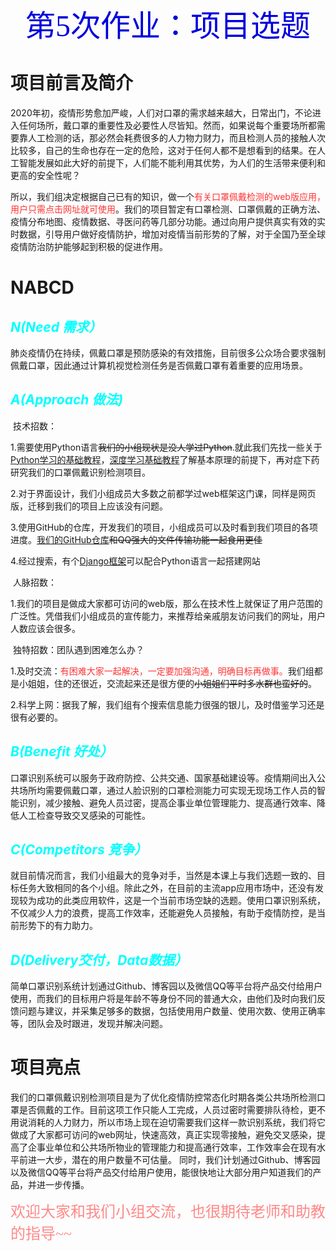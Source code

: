 <center><font  face="华文行楷" size=7 color=#0000dd>第5次作业：项目选题</font></center>

# 项目前言及简介

​    2020年初，疫情形势愈加严峻，人们对口罩的需求越来越大，日常出门，不论进入任何场所，戴口罩的重要性及必要性人尽皆知。然而，如果说每个重要场所都需要靠人工检测的话，那必然会耗费很多的人力物力财力，而且检测人员的接触人次比较多，自己的生命也存在一定的危险，这对于任何人都不是想看到的结果。在人工智能发展如此大好的前提下，人们能不能利用其优势，为人们的生活带来便利和更高的安全性呢？

​     所以，我们组决定根据自己已有的知识，做一个<font color=#FF3333>有关口罩佩戴检测的web版应用，用户只需点击网址就可使用</font>。我们的项目暂定有口罩检测、口罩佩戴的正确方法、疫情分布地图、疫情数据、寻医问药等几部分功能。通过向用户提供真实有效的实时数据，引导用户做好疫情防护，增加对疫情当前形势的了解，对于全国乃至全球疫情防治防护能够起到积极的促进作用。

# NABCD

## <font color=00FFFF>*N(Need 需求）*</font>

​    肺炎疫情仍在持续，佩戴口罩是预防感染的有效措施，目前很多公众场合要求强制佩戴口罩，因此通过计算机视觉检测任务是否佩戴口罩有着重要的应用场景。

 ##  <font color=00FFFF>*A(Approach 做法)*</font>

​     技术招数：

1.需要使用Python语言~~我们的小组现状是没人学过Python~~.就此我们先找一些关于[Python学习的基础教程](https://www.w3cschool.cn/python3/)，[深度学习基础教程](https://blog.csdn.net/oxuzhenyi/article/details/73026790?utm_medium=distribute.pc_relevant.none-task-blog-BlogCommendFromMachineLearnPai2-10.compare&depth_1-utm_source=distribute.pc_relevant.none-task-blog-BlogCommendFromMachineLearnPai2-10.compare)了解基本原理的前提下，再对症下药研究我们的口罩佩戴识别检测项目。

2.对于界面设计，我们小组成员大多数之前都学过web框架这门课，同样是网页版，迁移到我们的项目上应该没有问题。

3.使用GitHub的仓库，开发我们的项目，小组成员可以及时看到我们项目的各项进度。[我们的GitHub仓库](https://github.com/ddcoco123/KouJindi-software)~~和QQ强大的文件传输功能一起食用更佳~~

4.经过搜索，有个[Django框架](https://blog.csdn.net/WangTaoTao_/article/details/100044764?ops_request_misc=%257B%2522request%255Fid%2522%253A%2522160471365919725222460675%2522%252C%2522scm%2522%253A%252220140713.130102334..%2522%257D&request_id=160471365919725222460675&biz_id=0&utm_medium=distribute.pc_search_result.none-task-blog-2~all~baidu_landing_v2~default-1-100044764.first_rank_ecpm_v3_pc_rank_v2&utm_term=django%E6%A1%86%E6%9E%B6%E7%9A%84%E4%BD%9C%E7%94%A8%E6%98%AF%E4%BB%80%E4%B9%88&spm=1018.2118.3001.4449)可以配合Python语言一起搭建网站

​    人脉招数：

1.我们的项目是做成大家都可访问的web版，那么在技术性上就保证了用户范围的广泛性。凭借我们小组成员的宣传能力，来推荐给亲戚朋友访问我们的网址，用户人数应该会很多。

​    独特招数：团队遇到困难怎么办？

1.及时交流：<font color=#FF3333>有困难大家一起解决，一定要加强沟通，明确目标再做事。</font>我们组都是小姐姐，住的还很近，交流起来还是很方便的~~小姐姐们平时多水群也蛮好的~~。

2.科学上网：据我了解，我们组有个搜索信息能力很强的银儿，及时借鉴学习还是很有必要的。    

## <font color=00FFFF>*B(Benefit 好处）*</font>

​    口罩识别系统可以服务于政府防控、公共交通、国家基础建设等。疫情期间出入公共场所均需要佩戴口罩，通过人脸识别的口罩检测能力可实现无现场工作人员的智能识别，减少接触、避免人员过密，提高企事业单位管理能力、提高通行效率、降低人工检查导致交叉感染的可能性。

## <font color=00FFFF>*C(Competitors 竞争）*</font>

​      就目前情况而言，我们小组最大的竞争对手，当然是本课上与我们选题一致的、目标任务大致相同的各个小组。除此之外，在目前的主流app应用市场中，还没有发现较为成功的此类应用软件，这是一个当前市场空缺的选题。使用口罩识别系统，不仅减少人力的浪费，提高工作效率，还能避免人员接触，有助于疫情防控，是当前形势下的有力助力。

## <font color=00FFFF>*D(Delivery交付，Data数据）*</font>

​      简单口罩识别系统计划通过Github、博客园以及微信QQ等平台将产品交付给用户使用，而我们的目标用户将是年龄不等身份不同的普通大众，由他们及时向我们反馈问题与建议，并采集足够多的数据，包括使用用户数量、使用次数、使用正确率等，团队会及时跟进，发现并解决问题。

# 项目亮点

​      我们的口罩佩戴识别检测项目是为了优化疫情防控常态化时期各类公共场所检测口罩是否佩戴的工作。目前这项工作只能人工完成，人员过密时需要排队待检，更不用说消耗的人力财力，所以市场上现在迫切需要我们这样一款识别系统，我们将它做成了大家都可访问的web网址，快速高效，真正实现零接触，避免交叉感染，提高了企事业单位和公共场所物业的管理能力和提高通行效率，工作效率会在现有水平前进一大步，潜在的用户数量不可估量。 同时，我们计划通过Github、博客园以及微信QQ等平台将产品交付给用户使用，能很快地让大部分用户知道我们的产品，并进一步传播。



<font size=5 face="华文行楷" color=#FF8888>欢迎大家和我们小组交流，也很期待老师和助教的指导~~</font>





